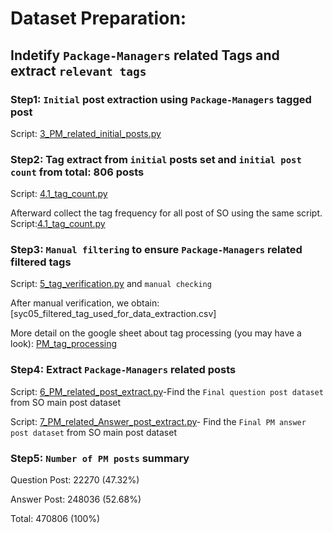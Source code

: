 # Dataset Preparation:


## Indetify `Package-Managers` related Tags and extract `relevant tags` 

### Step1: `Initial` post extraction using `Package-Managers` tagged post
Script: [3_PM_related_initial_posts.py](https://github.com/syful-is/Package-manager-project/blob/master/Scripts/Data_preparation_scripts/3_PM_related_initial_posts.py)

### Step2: Tag extract from `initial` posts set and `initial post count` from total: 806 posts

Script: [4.1_tag_count.py](https://github.com/syful-is/Package-manager-project/blob/master/Scripts/Data_preparation_scripts/4.1_tag_count.py)

Afterward collect the tag frequency for all post of SO using the same script. 
Script:[4.1_tag_count.py](https://github.com/syful-is/Package-manager-project/blob/master/Scripts/Data_preparation_scripts/4.2_tag_count.py)


### Step3: `Manual filtering` to ensure  `Package-Managers` related filtered tags

Script: [5_tag_verification.py](https://github.com/syful-is/Package-manager-project/blob/master/Scripts/Data_preparation_scripts/5_tag_verification.py) and `manual checking`

After manual verification, we obtain: [syc05_filtered_tag_used_for_data_extraction.csv]


More detail on the google sheet about tag processing (you may  have a look): [PM_tag_processing](https://docs.google.com/spreadsheets/d/1Mf9nqcKyvouTjQQj598uZRuzcIYUSqBB9UeIiKVy6hA/edit?usp=sharing)


### Step4: Extract `Package-Managers` related posts

Script: [6_PM_related_post_extract.py](https://github.com/syful-is/Package-manager-project/blob/master/Scripts/Data_preparation_scripts/6_PM_related_post_extract.py)-Find the `Final question post dataset` from SO main post dataset

Script: [7_PM_related_Answer_post_extract.py](https://github.com/syful-is/Package-manager-project/blob/master/Scripts/Data_preparation_scripts/7_PM_related_Answer_post_extract.py)- Find the `Final PM answer post dataset` from SO main post dataset


### Step5: `Number of PM posts` summary

Question Post: 22270 (47.32%)

Answer Post: 248036 (52.68%)

Total: 470806 (100%)

